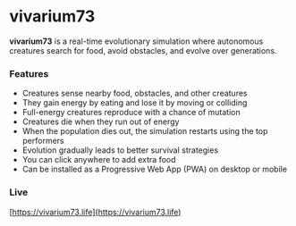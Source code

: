 # vivarium73

**vivarium73** is a real-time evolutionary simulation where autonomous creatures search for food, avoid obstacles, and evolve over generations.

### Features
- Creatures sense nearby food, obstacles, and other creatures  
- They gain energy by eating and lose it by moving or colliding  
- Full-energy creatures reproduce with a chance of mutation  
- Creatures die when they run out of energy  
- When the population dies out, the simulation restarts using the top performers  
- Evolution gradually leads to better survival strategies  
- You can click anywhere to add extra food  
- Can be installed as a Progressive Web App (PWA) on desktop or mobile  

### Live  
[https://vivarium73.life](https://vivarium73.life)
